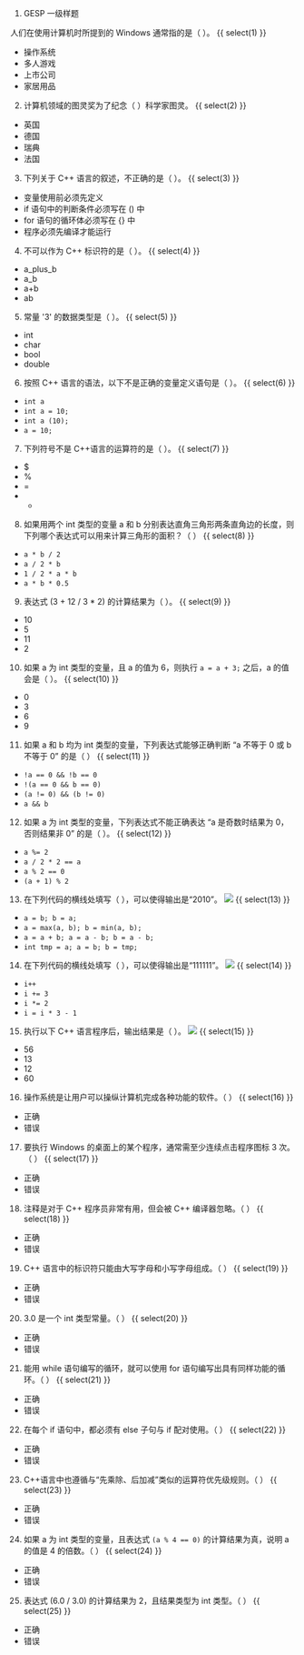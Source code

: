 1. GESP 一级样题

人们在使用计算机时所提到的 Windows 通常指的是（ ）。
{{ select(1) }}
- 操作系统
- 多人游戏
- 上市公司
- 家居用品

2. 计算机领域的图灵奖为了纪念（ ）科学家图灵。
{{ select(2) }}
- 英国
- 德国
- 瑞典
- 法国

3. 下列关于 C++ 语言的叙述，不正确的是（ ）。
{{ select(3) }}
- 变量使用前必须先定义
- if 语句中的判断条件必须写在 () 中
- for 语句的循环体必须写在 {} 中
- 程序必须先编译才能运行

4. 不可以作为 C++ 标识符的是（ ）。
{{ select(4) }}
- a_plus_b
- a_b
- a+b
- ab

5. 常量 '3' 的数据类型是（ ）。
{{ select(5) }}
- int
- char
- bool
- double

6. 按照 C++ 语言的语法，以下不是正确的变量定义语句是（ ）。
{{ select(6) }}
- `int a`
- `int a = 10;`
- `int a (10);`
- `a = 10;`

7. 下列符号不是 C++语言的运算符的是（ ）。
{{ select(7) }}
- $
- %
- =
- *

8. 如果用两个 int 类型的变量 a 和 b 分别表达直角三角形两条直角边的长度，则下列哪个表达式可以用来计算三角形的面积？（ ）
{{ select(8) }}
- `a * b / 2`
- `a / 2 * b`
- `1 / 2 * a * b`
- `a * b * 0.5`

9. 表达式 (3 + 12 / 3 * 2) 的计算结果为（ ）。
{{ select(9) }}
- 10
- 5
- 11
- 2

10. 如果 a 为 int 类型的变量，且 a 的值为 6，则执行 `a = a + 3;` 之后，a 的值会是（ ）。
{{ select(10) }}
- 0
- 3
- 6
- 9

11. 如果 a 和 b 均为 int 类型的变量，下列表达式能够正确判断 “a 不等于 0 或 b 不等于 0” 的是（ ）
{{ select(11) }}
- `!a == 0 && !b == 0`
- `!(a == 0 && b == 0)`
- `(a != 0) && (b != 0)`
- `a && b`

12. 如果 a 为 int 类型的变量，下列表达式不能正确表达 “a 是奇数时结果为 0，否则结果非 0” 的是（ ）。
{{ select(12) }}
- `a %= 2`
- `a / 2 * 2 == a`
- `a % 2 == 0`
- `(a + 1) % 2`

13. 在下列代码的横线处填写（ ），可以使得输出是“2010”。  ![](https://cdn.luogu.com.cn/upload/image_hosting/e0lhy5bj.png)
{{ select(13) }}
- `a = b; b = a;`
- `a = max(a, b); b = min(a, b);`
- `a = a + b; a = a - b; b = a - b;`
- `int tmp = a; a = b; b = tmp;`

14. 在下列代码的横线处填写（ ），可以使得输出是“111111”。  ![](https://cdn.luogu.com.cn/upload/image_hosting/50bigpsf.png)
{{ select(14) }}
- `i++`
- `i += 3`
- `i *= 2`
- `i = i * 3 - 1`

15. 执行以下 C++ 语言程序后，输出结果是（ ）。  ![](https://cdn.luogu.com.cn/upload/image_hosting/bcfata0e.png)
{{ select(15) }}
- 56
- 13
- 12
- 60

16. 操作系统是让用户可以操纵计算机完成各种功能的软件。（ ）
{{ select(16) }}
- 正确
- 错误

17. 要执行 Windows 的桌面上的某个程序，通常需至少连续点击程序图标 3 次。（ ）
{{ select(17) }}
- 正确
- 错误

18. 注释是对于 C++ 程序员非常有用，但会被 C++ 编译器忽略。（ ）
{{ select(18) }}
- 正确
- 错误

19. C++ 语言中的标识符只能由大写字母和小写字母组成。（ ）
{{ select(19) }}
- 正确
- 错误

20. 3.0 是一个 int 类型常量。（ ）
{{ select(20) }}
- 正确
- 错误

21. 能用 while 语句编写的循环，就可以使用 for 语句编写出具有同样功能的循环。（ ）
{{ select(21) }}
- 正确
- 错误

22. 在每个 if 语句中，都必须有 else 子句与 if 配对使用。（ ）
{{ select(22) }}
- 正确
- 错误

23. C++语言中也遵循与“先乘除、后加减”类似的运算符优先级规则。（ ）
{{ select(23) }}
- 正确
- 错误

24. 如果 a 为 int 类型的变量，且表达式 `(a % 4 == 0)` 的计算结果为真，说明 a 的值是 4 的倍数。（ ）
{{ select(24) }}
- 正确
- 错误

25. 表达式 (6.0 / 3.0) 的计算结果为 2，且结果类型为 int 类型。（ ）
{{ select(25) }}
- 正确
- 错误

